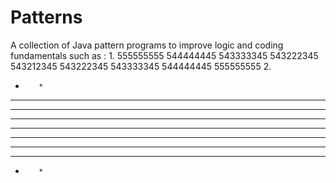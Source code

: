 # Patterns
A collection of Java pattern programs to improve logic and coding fundamentals
such as :
1.
 555555555
 544444445
 543333345
 543222345
 543212345
 543222345
 543333345
 544444445
 555555555
 2.
*        *
**      **
***    ***
****  ****
**********
****  ****
***    ***
**      **
*        *
